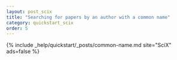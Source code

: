 ```yaml
---
layout: post_scix
title: "Searching for papers by an author with a common name"
category: quickstart_scix
order: 5
---
```


{% include _help/quickstart/_posts/common-name.md site="SciX" ads=false %}